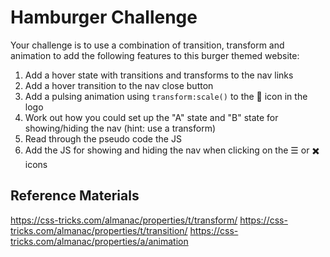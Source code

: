 # Hamburger Challenge

Your challenge is to use a combination of transition, transform and animation
to add the following features to this burger themed website:

1. Add a hover state with transitions and transforms to the nav links
2. Add a hover transition to the nav close button
3. Add a pulsing animation using `transform:scale()` to the 🍔 icon in the logo
4. Work out how you could set up the "A" state and "B" state for showing/hiding the nav (hint: use a transform)
5. Read through the pseudo code the JS
6. Add the JS for showing and hiding the nav when clicking on the ☰ or ✖️ icons

## Reference Materials

https://css-tricks.com/almanac/properties/t/transform/
https://css-tricks.com/almanac/properties/t/transition/
https://css-tricks.com/almanac/properties/a/animation
